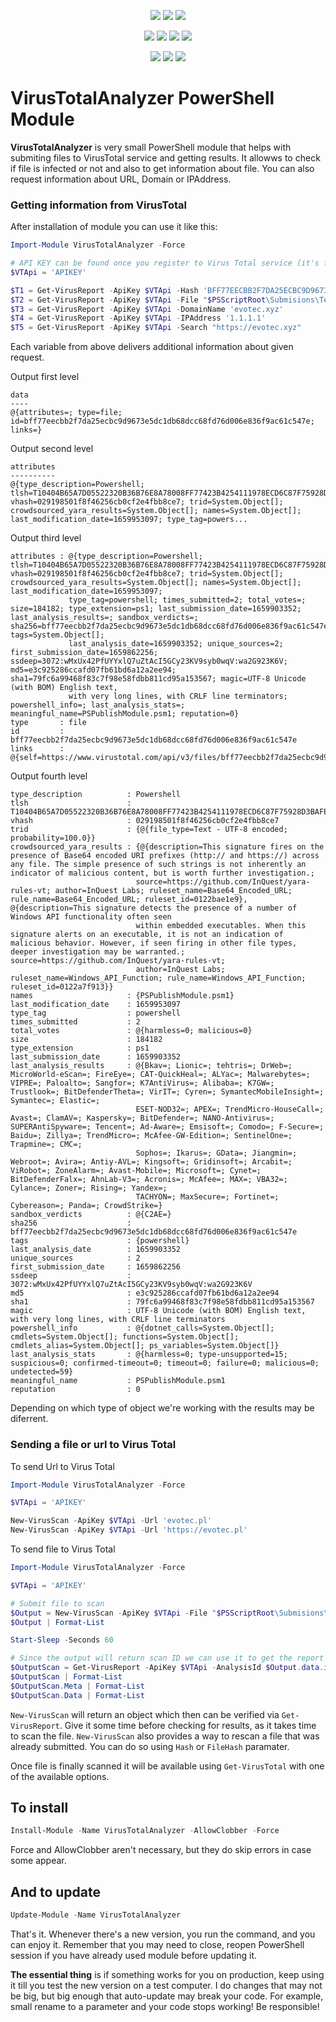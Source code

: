 ﻿<p align="center">
  <a href="https://www.powershellgallery.com/packages/VirusTotalAnalyzer"><img src="https://img.shields.io/powershellgallery/v/VirusTotalAnalyzer.svg"></a>
  <a href="https://www.powershellgallery.com/packages/VirusTotalAnalyzer"><img src="https://img.shields.io/powershellgallery/vpre/VirusTotalAnalyzer.svg?label=powershell%20gallery%20preview&colorB=yellow"></a>
  <a href="https://github.com/EvotecIT/VirusTotalAnalyzer"><img src="https://img.shields.io/github/license/EvotecIT/VirusTotalAnalyzer.svg"></a>
</p>

<p align="center">
  <a href="https://www.powershellgallery.com/packages/VirusTotalAnalyzer"><img src="https://img.shields.io/powershellgallery/p/VirusTotalAnalyzer.svg"></a>
  <a href="https://github.com/EvotecIT/VirusTotalAnalyzer"><img src="https://img.shields.io/github/languages/top/evotecit/VirusTotalAnalyzer.svg"></a>
  <a href="https://github.com/EvotecIT/VirusTotalAnalyzer"><img src="https://img.shields.io/github/languages/code-size/evotecit/VirusTotalAnalyzer.svg"></a>
  <a href="https://www.powershellgallery.com/packages/VirusTotalAnalyzer"><img src="https://img.shields.io/powershellgallery/dt/VirusTotalAnalyzer.svg"></a>
</p>

<p align="center">
  <a href="https://twitter.com/PrzemyslawKlys"><img src="https://img.shields.io/twitter/follow/PrzemyslawKlys.svg?label=Twitter%20%40PrzemyslawKlys&style=social"></a>
  <a href="https://evotec.xyz/hub"><img src="https://img.shields.io/badge/Blog-evotec.xyz-2A6496.svg"></a>
  <a href="https://www.linkedin.com/in/pklys"><img src="https://img.shields.io/badge/LinkedIn-pklys-0077B5.svg?logo=LinkedIn"></a>
</p>

# VirusTotalAnalyzer PowerShell Module

**VirusTotalAnalyzer** is very small PowerShell module that helps with submiting files to VirusTotal service and getting results.
It allowws to check if file is infected or not and also to get information about file.
You can also request information about URL, Domain or IPAddress.

### Getting information from VirusTotal
After installation of module you can use it like this:

```powershell
Import-Module VirusTotalAnalyzer -Force

# API KEY can be found once you register to Virus Total service (it's free)
$VTApi = 'APIKEY'

$T1 = Get-VirusReport -ApiKey $VTApi -Hash 'BFF77EECBB2F7DA25ECBC9D9673E5DC1DB68DCC68FD76D006E836F9AC61C547E'
$T2 = Get-VirusReport -ApiKey $VTApi -File "$PSScriptRoot\Submisions\TestFile.txt"
$T3 = Get-VirusReport -ApiKey $VTApi -DomainName 'evotec.xyz'
$T4 = Get-VirusReport -ApiKey $VTApi -IPAddress '1.1.1.1'
$T5 = Get-VirusReport -ApiKey $VTApi -Search "https://evotec.xyz"
```

Each variable from above delivers additional information about given request.

Output first level
```
data
----
@{attributes=; type=file; id=bff77eecbb2f7da25ecbc9d9673e5dc1db68dcc68fd76d006e836f9ac61c547e; links=}
```


Output second level
```
attributes
----------
@{type_description=Powershell; tlsh=T10404B65A7D05522320B36B76E8A78008FF77423B4254111978ECD6C87F75928D3BAFEA; vhash=029198501f8f46256cb0cf2e4fbb8ce7; trid=System.Object[]; crowdsourced_yara_results=System.Object[]; names=System.Object[]; last_modification_date=1659953097; type_tag=powers...
```

Output third level
```
attributes : @{type_description=Powershell; tlsh=T10404B65A7D05522320B36B76E8A78008FF77423B4254111978ECD6C87F75928D3BAFEA; vhash=029198501f8f46256cb0cf2e4fbb8ce7; trid=System.Object[]; crowdsourced_yara_results=System.Object[]; names=System.Object[]; last_modification_date=1659953097;
             type_tag=powershell; times_submitted=2; total_votes=; size=184182; type_extension=ps1; last_submission_date=1659903352; last_analysis_results=; sandbox_verdicts=; sha256=bff77eecbb2f7da25ecbc9d9673e5dc1db68dcc68fd76d006e836f9ac61c547e; tags=System.Object[];
             last_analysis_date=1659903352; unique_sources=2; first_submission_date=1659862256; ssdeep=3072:wMxUx42PfUYYxlQ7uZtAcI5GCy23KV9syb0wqV:wa2G923K6V; md5=e3c925286ccafd07fb61bd6a12a2ee94; sha1=79fc6a99468f83c7f98e58fdbb811cd95a153567; magic=UTF-8 Unicode (with BOM) English text,
             with very long lines, with CRLF line terminators; powershell_info=; last_analysis_stats=; meaningful_name=PSPublishModule.psm1; reputation=0}
type       : file
id         : bff77eecbb2f7da25ecbc9d9673e5dc1db68dcc68fd76d006e836f9ac61c547e
links      : @{self=https://www.virustotal.com/api/v3/files/bff77eecbb2f7da25ecbc9d9673e5dc1db68dcc68fd76d006e836f9ac61c547e}
```

Output fourth level

```
type_description          : Powershell
tlsh                      : T10404B65A7D05522320B36B76E8A78008FF77423B4254111978ECD6C87F75928D3BAFEA
vhash                     : 029198501f8f46256cb0cf2e4fbb8ce7
trid                      : {@{file_type=Text - UTF-8 encoded; probability=100.0}}
crowdsourced_yara_results : {@{description=This signature fires on the presence of Base64 encoded URI prefixes (http:// and https://) across any file. The simple presence of such strings is not inherently an indicator of malicious content, but is worth further investigation.;
                            source=https://github.com/InQuest/yara-rules-vt; author=InQuest Labs; ruleset_name=Base64_Encoded_URL; rule_name=Base64_Encoded_URL; ruleset_id=0122bae1e9}, @{description=This signature detects the presence of a number of Windows API functionality often seen
                            within embedded executables. When this signature alerts on an executable, it is not an indication of malicious behavior. However, if seen firing in other file types, deeper investigation may be warranted.; source=https://github.com/InQuest/yara-rules-vt;
                            author=InQuest Labs; ruleset_name=Windows_API_Function; rule_name=Windows_API_Function; ruleset_id=0122a7f913}}
names                     : {PSPublishModule.psm1}
last_modification_date    : 1659953097
type_tag                  : powershell
times_submitted           : 2
total_votes               : @{harmless=0; malicious=0}
size                      : 184182
type_extension            : ps1
last_submission_date      : 1659903352
last_analysis_results     : @{Bkav=; Lionic=; tehtris=; DrWeb=; MicroWorld-eScan=; FireEye=; CAT-QuickHeal=; ALYac=; Malwarebytes=; VIPRE=; Paloalto=; Sangfor=; K7AntiVirus=; Alibaba=; K7GW=; Trustlook=; BitDefenderTheta=; VirIT=; Cyren=; SymantecMobileInsight=; Symantec=; Elastic=;
                            ESET-NOD32=; APEX=; TrendMicro-HouseCall=; Avast=; ClamAV=; Kaspersky=; BitDefender=; NANO-Antivirus=; SUPERAntiSpyware=; Tencent=; Ad-Aware=; Emsisoft=; Comodo=; F-Secure=; Baidu=; Zillya=; TrendMicro=; McAfee-GW-Edition=; SentinelOne=; Trapmine=; CMC=;
                            Sophos=; Ikarus=; GData=; Jiangmin=; Webroot=; Avira=; Antiy-AVL=; Kingsoft=; Gridinsoft=; Arcabit=; ViRobot=; ZoneAlarm=; Avast-Mobile=; Microsoft=; Cynet=; BitDefenderFalx=; AhnLab-V3=; Acronis=; McAfee=; MAX=; VBA32=; Cylance=; Zoner=; Rising=; Yandex=;
                            TACHYON=; MaxSecure=; Fortinet=; Cybereason=; Panda=; CrowdStrike=}
sandbox_verdicts          : @{C2AE=}
sha256                    : bff77eecbb2f7da25ecbc9d9673e5dc1db68dcc68fd76d006e836f9ac61c547e
tags                      : {powershell}
last_analysis_date        : 1659903352
unique_sources            : 2
first_submission_date     : 1659862256
ssdeep                    : 3072:wMxUx42PfUYYxlQ7uZtAcI5GCy23KV9syb0wqV:wa2G923K6V
md5                       : e3c925286ccafd07fb61bd6a12a2ee94
sha1                      : 79fc6a99468f83c7f98e58fdbb811cd95a153567
magic                     : UTF-8 Unicode (with BOM) English text, with very long lines, with CRLF line terminators
powershell_info           : @{dotnet_calls=System.Object[]; cmdlets=System.Object[]; functions=System.Object[]; cmdlets_alias=System.Object[]; ps_variables=System.Object[]}
last_analysis_stats       : @{harmless=0; type-unsupported=15; suspicious=0; confirmed-timeout=0; timeout=0; failure=0; malicious=0; undetected=59}
meaningful_name           : PSPublishModule.psm1
reputation                : 0
```

Depending on which type of object we're working with the results may be diferrent.

### Sending a file or url to Virus Total

To send Url to Virus Total

```powershell
Import-Module VirusTotalAnalyzer -Force

$VTApi = 'APIKEY'

New-VirusScan -ApiKey $VTApi -Url 'evotec.pl'
New-VirusScan -ApiKey $VTApi -Url 'https://evotec.pl'
```

To send file to Virus Total

```powershell
Import-Module VirusTotalAnalyzer -Force

$VTApi = 'APIKEY'

# Submit file to scan
$Output = New-VirusScan -ApiKey $VTApi -File "$PSScriptRoot\Submisions\TestFile.txt"
$Output | Format-List

Start-Sleep -Seconds 60

# Since the output will return scan ID we can use it to get the report
$OutputScan = Get-VirusReport -ApiKey $VTApi -AnalysisId $Output.data.id
$OutputScan | Format-List
$OutputScan.Meta | Format-List
$OutputScan.Data | Format-List
```

`New-VirusScan` will return an object which then can be verified via `Get-VirusReport`.
Give it some time before checking for results, as it takes time to scan the file.
`New-VirusScan` also provides a way to rescan a file that was already submitted.
You can do so using `Hash` or `FileHash` paramater.

Once file is finally scanned it will be available using `Get-VirusTotal` with one of the available options.

## To install

```powershell
Install-Module -Name VirusTotalAnalyzer -AllowClobber -Force
```

Force and AllowClobber aren't necessary, but they do skip errors in case some appear.

## And to update

```powershell
Update-Module -Name VirusTotalAnalyzer
```

That's it. Whenever there's a new version, you run the command, and you can enjoy it. Remember that you may need to close, reopen PowerShell session if you have already used module before updating it.

**The essential thing** is if something works for you on production, keep using it till you test the new version on a test computer. I do changes that may not be big, but big enough that auto-update may break your code. For example, small rename to a parameter and your code stops working! Be responsible!